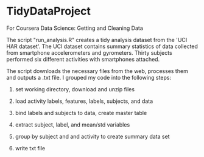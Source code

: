 # TidyDataProject
For Coursera Data Science: Getting and Cleaning Data

The script "run_analysis.R" creates a tidy analysis dataset from the 'UCI HAR dataset'. The UCI dataset contains summary statistics of data collected from smartphone accelerometers and gyrometers. Thirty subjects performed six different activities with smartphones attached.

The script downloads the necessary files from the web, processes them and outputs a .txt file.
I grouped my code into the following steps:


1. set working directory, download and unzip files

2. load activity labels, features, labels, subjects, and data

3. bind labels and subjects to data, create master table

4. extract subject, label, and mean/std variables

5. group by subject and and activity to create summary data set

6. write txt file
